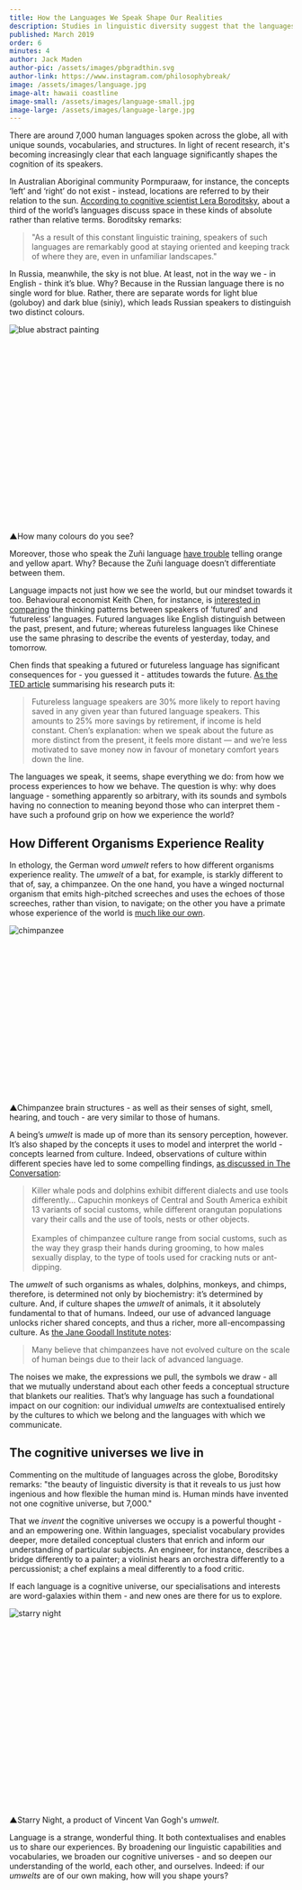 ```yaml
---
title: How the Languages We Speak Shape Our Realities
description: Studies in linguistic diversity suggest that the languages we speak profoundly shape our experiences of the world. How does your language affect you?
published: March 2019
order: 6
minutes: 4
author: Jack Maden
author-pic: /assets/images/pbgradthin.svg
author-link: https://www.instagram.com/philosophybreak/
image: /assets/images/language.jpg
image-alt: hawaii coastline
image-small: /assets/images/language-small.jpg
image-large: /assets/images/language-large.jpg
---
```

<span class="big-letter">T</span>here are around 7,000 human languages spoken across the globe, all with unique sounds, vocabularies, and structures. In light of recent research, it's becoming increasingly clear that each language significantly shapes the cognition of its speakers. 

In Australian Aboriginal community Pormpuraaw, for instance, the concepts ‘left’ and ‘right’ do not exist - instead, locations are referred to by their relation to the sun. <a href="https://www.wsj.com/articles/SB10001424052748703467304575383131592767868" target="_blank" rel="noopener">According to cognitive scientist Lera Boroditsky</a>, about a third of the world’s languages discuss space in these kinds of absolute rather than relative terms. Boroditsky remarks:

<blockquote class="fade-right" cite="https://www.wsj.com/articles/SB10001424052748703467304575383131592767868">"As a result of this constant linguistic training, speakers of such languages are remarkably good at staying oriented and keeping track of where they are, even in unfamiliar landscapes."</blockquote>

In Russia, meanwhile, the sky is not blue. At least, not in the way we - in English - think it’s blue. Why? Because in the Russian language there is no single word for blue. Rather, there are separate words for light blue (goluboy) and dark blue (siniy), which leads Russian speakers to distinguish two distinct colours. 

<div class="article-image" style="padding-bottom: 66.67%;">
    <img class="lazy" data-src="/assets/images/blue-language.jpg" alt="blue abstract painting">
</div>
<p class="caption"><span class="caption-pointer">▲</span>How many colours do you see?</p>

Moreover, those who speak the Zuñi language <a href="https://psycnet.apa.org/record/1955-03957-001" target="_blank" rel="noopener">have trouble</a> telling orange and yellow apart. Why? Because the Zuñi language doesn’t differentiate between them.  

Language impacts not just how we see the world, but our mindset towards it too. Behavioural economist Keith Chen, for instance, is <a href="https://www.anderson.ucla.edu/faculty_pages/keith.chen/papers/LanguageWorkingPaper.pdf" target="_blank" rel="noopener">interested in comparing</a> the thinking patterns between speakers of ‘futured’ and ‘futureless’ languages. Futured languages like English distinguish between the past, present, and future; whereas futureless languages like Chinese use the same phrasing to describe the events of yesterday, today, and tomorrow. 

Chen finds that speaking a futured or futureless language has significant consequences for - you guessed it - attitudes towards the future. <a href="https://ideas.ted.com/5-examples-of-how-the-languages-we-speak-can-affect-the-way-we-think/" target="_blank" rel="noopener">As the TED article</a> summarising his research puts it: 

<blockquote cite="https://ideas.ted.com/5-examples-of-how-the-languages-we-speak-can-affect-the-way-we-think/">Futureless language speakers are 30% more likely to report having saved in any given year than futured language speakers. This amounts to 25% more savings by retirement, if income is held constant. Chen’s explanation: when we speak about the future as more distinct from the present, it feels more distant — and we’re less motivated to save money now in favour of monetary comfort years down the line.</blockquote>

The languages we speak, it seems, shape everything we do: from how we process experiences to how we behave. The question is why: why does language - something apparently so arbitrary, with its sounds and symbols having no connection to meaning beyond those who can interpret them - have such a profound grip on how we experience the world? 

<h2>How Different Organisms Experience Reality</h2>

<span class="big-letter">I</span>n ethology, the German word _umwelt_ refers to how different organisms experience reality. The _umwelt_ of a bat, for example, is starkly different to that of, say, a chimpanzee. On the one hand, you have a winged nocturnal organism that emits high-pitched screeches and uses the echoes of those screeches, rather than vision, to navigate; on the other you have a primate whose experience of the world is <a href="https://janegoodall.ca/our-stories/10-ways/" target="_blank" rel="noopener">much like our own</a>. 

<div class="article-image" style="padding-bottom: 56.33%;">
    <img class="lazy" data-src="/assets/images/chimp-language.jpg" alt="chimpanzee">
</div>
<p class="caption"><span class="caption-pointer">▲</span>Chimpanzee brain structures - as well as their senses of sight, smell, hearing, and touch - are very similar to those of humans.</p>

A being’s _umwelt_ is made up of more than its sensory perception, however. It’s also shaped by the concepts it uses to model and interpret the world - concepts learned from culture. Indeed, observations of culture within different species have led to some compelling findings, <a href="https://theconversation.com/a-chimpanzee-cultural-collapse-is-underway-and-its-driven-by-humans-113133" target="_blank" rel="noopener">as discussed in The Conversation</a>:

<blockquote cite="https://theconversation.com/a-chimpanzee-cultural-collapse-is-underway-and-its-driven-by-humans-113133">Killer whale pods and dolphins exhibit different dialects and use tools differently… Capuchin monkeys of Central and South America exhibit 13 variants of social customs, while different orangutan populations vary their calls and the use of tools, nests or other objects.<br><br>Examples of chimpanzee culture range from social customs, such as the way they grasp their hands during grooming, to how males sexually display, to the type of tools used for cracking nuts or ant-dipping.
</blockquote>

The _umwelt_ of such organisms as whales, dolphins, monkeys, and chimps, therefore, is determined not only by biochemistry: it’s determined by culture. And, if culture shapes the _umwelt_ of animals, it it absolutely fundamental to that of humans. Indeed, our use of advanced language unlocks richer shared concepts, and thus a richer, more all-encompassing culture. As <a href="https://janegoodall.ca/our-stories/chimpanzees-and-culture/" target="_blank" rel="noopener">the Jane Goodall Institute notes</a>:

<blockquote cite="https://janegoodall.ca/our-stories/chimpanzees-and-culture/" class="fade-right">Many believe that chimpanzees have not evolved culture on the scale of human beings due to their lack of advanced language.</blockquote>

The noises we make, the expressions we pull, the symbols we draw - all that we mutually understand about each other feeds a conceptual structure that blankets our realities. That’s why language has such a foundational impact on our cognition: our individual _umwelts_ are contextualised entirely by the cultures to which we belong and the languages with which we communicate.  

<h2>The cognitive universes we live in</h2>

<span class="big-letter">C</span>ommenting on the multitude of languages across the globe, Boroditsky remarks: "the beauty of linguistic diversity is that it reveals to us just how ingenious and how flexible the human mind is. Human minds have invented not one cognitive universe, but 7,000."

That we _invent_ the cognitive universes we occupy is a powerful thought - and an empowering one. Within languages, specialist vocabulary provides deeper, more detailed conceptual clusters that enrich and inform our understanding of particular subjects. An engineer, for instance, describes a bridge differently to a painter; a violinist hears an orchestra differently to a percussionist; a chef explains a meal differently to a food critic. 

If each language is a cognitive universe, our specialisations and interests are word-galaxies within them - and new ones are there for us to explore.

<div class="article-image" style="padding-bottom: 66.67%;">
    <img class="lazy" data-src="/assets/images/starry-language.jpg" alt="starry night">
</div>
<p class="caption"><span class="caption-pointer">▲</span>Starry Night, a product of Vincent Van Gogh's <i>umwelt</i>.</p>

Language is a strange, wonderful thing. It both contextualises and enables us to share our experiences. By broadening our linguistic capabilities and vocabularies, we broaden our cognitive universes - and so deepen our understanding of the world, each other, and ourselves. Indeed: if our _umwelts_ are of our own making, how will you shape yours?
